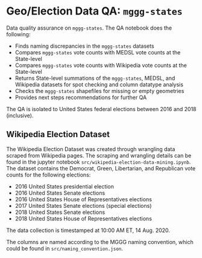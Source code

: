 # Geo/Election Data QA: `mggg-states`

Data quality assurance on `mggg-states`. The QA notebook does the following:

- Finds naming discrepancies in the `mggg-states` datasets
- Compares `mggg-states` vote counts with MEDSL vote counts at the State-level
- Compares `mggg-states` vote counts with Wikipedia vote counts at the
  State-level
- Returns State-level summations of the `mggg-states`, MEDSL, and Wikipedia
  datasets for spot checking and column datatype analysis
- Checks the `mggg-states` shapefiles for missing or empty geometries
- Provides next steps recommendations for further QA

The QA is isolated to United States federal elections between 2016 and 2018
(inclusive).


## Wikipedia Election Dataset

The Wikipedia Election Dataset was created through wrangling data scraped from
Wikipedia pages. The scraping and wrangling details can be found in the jupyter
notebook `src/wikipedia-election-data-mining.ipynb`. The dataset contains the
Democrat, Green, Libertarian, and Republican vote counts for the following
elections:

- 2016 United States presidential election
- 2016 United States Senate elections
- 2016 United States House of Representatives elections
- 2017 United States Senate elections (special elections)
- 2018 United States Senate elections
- 2018 United States House of Representatives elections

The data collection is timestamped at 10:00 AM ET, 14 Aug. 2020.

The columns are named according to the MGGG naming convention, which could
be found in `src/naming_convention.json`.
